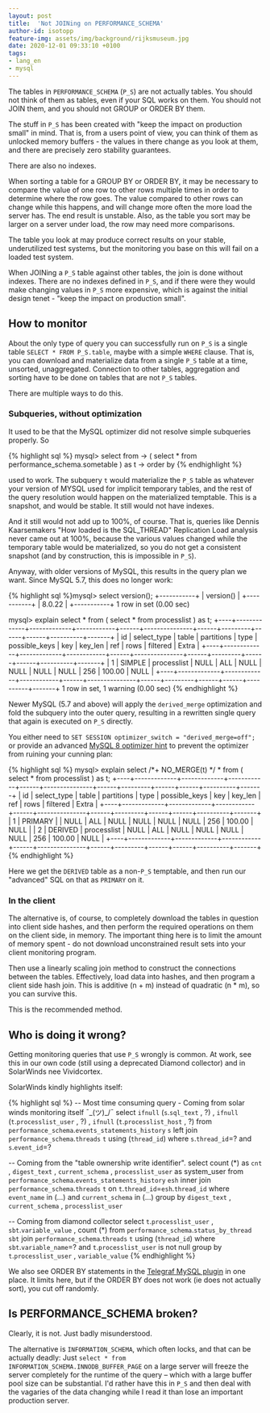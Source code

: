 ```yaml
---
layout: post
title:  'Not JOINing on PERFORMANCE_SCHEMA'
author-id: isotopp
feature-img: assets/img/background/rijksmuseum.jpg
date: 2020-12-01 09:33:10 +0100
tags:
- lang_en
- mysql
---
```


The tables in `PERFORMANCE_SCHEMA` (`P_S`) are not actually tables. You should not think of them as tables, even if your SQL works on them. You should not JOIN them, and you should not GROUP or ORDER BY them.

The stuff in `P_S` has been created with "keep the impact on production small" in mind. That is, from a users point of view, you can think of them as unlocked memory buffers - the values in there change as you look at them, and there are precisely zero stability guarantees.

There are also no indexes.

When sorting a table for a GROUP BY or ORDER BY, it may be necessary to compare the value of one row to other rows multiple times in order to determine where the row goes. The value compared to other rows can change while this happens, and will change more often the more load the server has. The end result is unstable. Also, as the table you sort may be larger on a server under load, the row may need more comparisons.

The table you look at may produce correct results on your stable, underutilized test systems, but the monitoring you base on this will fail on a loaded test system.

When JOINing a `P_S` table against other tables, the join is done without indexes. There are no indexes defined in `P_S`, and if there were they would make changing values in `P_S` more expensive, which is against the initial design tenet - "keep the impact on production small".

## How to monitor

About the only type of query you can successfully run on `P_S` is a single table `SELECT * FROM P_S.table`, maybe with a simple `WHERE` clause. That is, you can download and materialize data from a single `P_S` table at a time, unsorted, unaggregated. Connection to other tables, aggregation and sorting have to be done on tables that are not `P_S` tables.

There are multiple ways to do this.

### Subqueries, without optimization

It used to be that the MySQL optimizer did not resolve simple subqueries properly. So

{% highlight sql %}
mysql> select <complicated stuff> from
    ->   ( select * from performance_schema.sometable ) as t
    -> order by <something>
{% endhighlight %}

used to work. The subquery `t` would materialize the `P_S` table as whatever your version of MYSQL used for implicit temporary tables, and the rest of the query resolution would happen on the materialized temptable. This is a snapshot, and would be stable. It still would not have indexes. 

And it still would not add up to 100%, of course. That is, queries like Dennis Kaarsemakers "How loaded is the SQL_THREAD" Replication Load analysis never came out at 100%, because the various values changed while the temporary table would be materialized, so you do not get a consistent snapshot (and by construction, this is impossible in `P_S`).

Anyway, with older versions of MySQL, this results in the query plan we want. Since MySQL 5.7, this does no longer work:

{% highlight sql %}mysql> select version();
+-----------+
| version() |
+-----------+
| 8.0.22    |
+-----------+
1 row in set (0.00 sec)

mysql> explain select * from ( select * from processlist ) as t;
+----+-------------+-------------+------------+------+---------------+------+---------+------+------+----------+-------+
| id | select_type | table       | partitions | type | possible_keys | key  | key_len | ref  | rows | filtered | Extra |
+----+-------------+-------------+------------+------+---------------+------+---------+------+------+----------+-------+
|  1 | SIMPLE      | processlist | NULL       | ALL  | NULL          | NULL | NULL    | NULL |  256 |   100.00 | NULL  |
+----+-------------+-------------+------------+------+---------------+------+---------+------+------+----------+-------+
1 row in set, 1 warning (0.00 sec)
{% endhighlight %}

Newer MySQL (5.7 and above) will apply the `derived_merge` optimization and fold the subquery into the outer query, resulting in a rewritten single query that again is executed on `P_S` directly.

You either need to `SET SESSION optimizer_switch = "derived_merge=off";` or provide an advanced [MySQL 8 optimizer hint](https://dev.mysql.com/doc/refman/8.0/en/optimizer-hints.html#optimizer-hints-table-level) to prevent the optimizer from ruining your cunning plan:

{% highlight sql %}
mysql> explain select /*+ NO_MERGE(t) */ * from ( select * from processlist ) as t;
+----+-------------+-------------+------------+------+---------------+------+---------+------+------+----------+-------+
| id | select_type | table       | partitions | type | possible_keys | key  | key_len | ref  | rows | filtered | Extra |
+----+-------------+-------------+------------+------+---------------+------+---------+------+------+----------+-------+
|  1 | PRIMARY     | <derived2>  | NULL       | ALL  | NULL          | NULL | NULL    | NULL |  256 |   100.00 | NULL  |
|  2 | DERIVED     | processlist | NULL       | ALL  | NULL          | NULL | NULL    | NULL |  256 |   100.00 | NULL  |
+----+-------------+-------------+------------+------+---------------+------+---------+------+------+----------+-------+
{% endhighlight %}

Here we get the `DERIVED` table as a non-`P_S` temptable, and then run our "advanced" SQL on that as `PRIMARY` on it.

### In the client

The alternative is, of course, to completely download the tables in question into client side hashes, and then perform the required operations on them on the client side, in memory. The important thing here is to limit the amount of memory spent - do not download unconstrained result sets into your client monitoring program.

Then use a linearly scaling join method to construct the connections between the tables. Effectively, load data into hashes, and then program a client side hash join. This is additive (n + m) instead of quadratic (n * m), so you can survive this.

This is the recommended method.

## Who is doing it wrong?

Getting monitoring queries that use `P_S` wrongly is common. At work, see this in our own code (still using a deprecated Diamond collector) and in SolarWinds nee Vividcortex.

SolarWinds kindly highlights itself:

{% highlight sql %}
-- Most time consuming query - Coming from solar winds monitoring itself ¯\_(ツ)_/¯
select `ifnull` (`s`.`sql_text` , ?) , `ifnull` (`t`.`processlist_user` , ?) , `ifnull` (`t`.`processlist_host` , ?) from `performance_schema`.`events_statements_history` `s` left join `performance_schema`.`threads` `t` using (`thread_id`) where `s`.`thread_id`=? and `s`.`event_id`=?
 
-- Coming from the "table ownership write identifier".
select count (*) as `cnt` , `digest_text` , `current_schema` , `processlist_user` as system_user from `performance_schema`.`events_statements_history` `esh` inner join `performance_schema`.`threads` `t` on `t`.`thread_id`=`esh`.`thread_id` where `event_name` in (...) and `current_schema` in (...) group by `digest_text` , `current_schema` , `processlist_user`
 
-- Coming from diamond collector
select `t`.`processlist_user` , `sbt`.`variable_value` , count (*) from `performance_schema`.`status_by_thread` `sbt` join `performance_schema`.`threads` `t` using (`thread_id`) where `sbt`.`variable_name`=? and `t`.`processlist_user` is not null group by `t`.`processlist_user` , `variable_value`
{% endhighlight %}


We also see ORDER BY statements in the [Telegraf MySQL plugin](https://github.com/influxdata/telegraf/blob/master/plugins/inputs/mysql/mysql.go#L376) in one place. It limits here, but if the ORDER BY does not work (ie does not actually sort), you cut off randomly.

## Is PERFORMANCE_SCHEMA broken?

Clearly, it is not. Just badly misunderstood.

The alternative is `INFORMATION_SCHEMA`, which often locks, and that can be actually deadly: Just `select * from INFORMATION_SCHEMA.INNODB_BUFFER_PAGE` on a large server will freeze the server completely for the runtime of the query – which with a large buffer pool size can be substantial. I'd rather have this in `P_S` and then deal with the vagaries of the data changing while I read it than lose an important production server.
